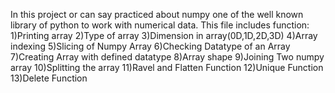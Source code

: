 In this project or can say practiced about numpy one of the well known library of python to work with numerical data.
This file includes function:
1)Printing array 
2)Type of array
3)Dimension in array(0D,1D,2D,3D)
4)Array indexing 
5)Slicing of Numpy Array
6)Checking Datatype of an Array
7)Creating Array with defined datatype
8)Array shape 
9)Joining Two numpy array
10)Splitting the array
11)Ravel and Flatten Function 
12)Unique Function
13)Delete Function
